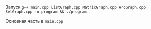 Запуск ```g++ main.cpp ListGraph.cpp MatrixGraph.cpp ArcGraph.cpp SetGraph.cpp -o program && ./program```

Основная часть в ```main.cpp```
